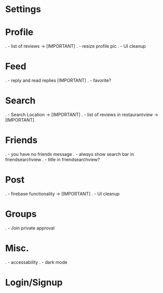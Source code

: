 #  Settings

#  Profile
.   - list of reviews -> [IMPORTANT]
.   - resize profile pic
.   - UI cleanup

#  Feed
.   - reply and read replies [IMPORTANT]
.   - favorite?

#  Search
.   - Search Location -> [IMPORTANT]
.   - list of reviews in restaurantview -> [IMPORTANT]

#  Friends
.   - you have no friends message
.   - always show search bar in friendsearchview
.   - title in friendsearchview?

#  Post
.   - firebase functionality -> [IMPORTANT]
.   - UI cleanup

#  Groups
.   - Join private approval

#  Misc.
.   - accessability
.   - dark mode

#  Login/Signup
